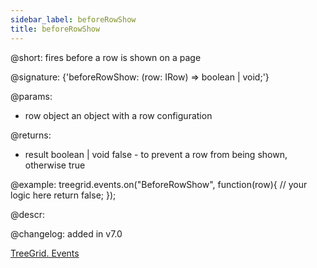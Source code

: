 ```yaml
---
sidebar_label: beforeRowShow
title: beforeRowShow
---          
```


@short: fires before a row is shown on a page

@signature: {'beforeRowShow: (row: IRow) => boolean | void;'}

@params: 
- row   object  an object with a row configuration


@returns:
- result	boolean | void		false - to prevent a row from being shown, otherwise true

@example:
treegrid.events.on("BeforeRowShow", function(row){
    // your logic here
    return false;
});



@descr:

@changelog: added in v7.0

[TreeGrid. Events](https://snippet.dhtmlx.com/sgwnxshe)
